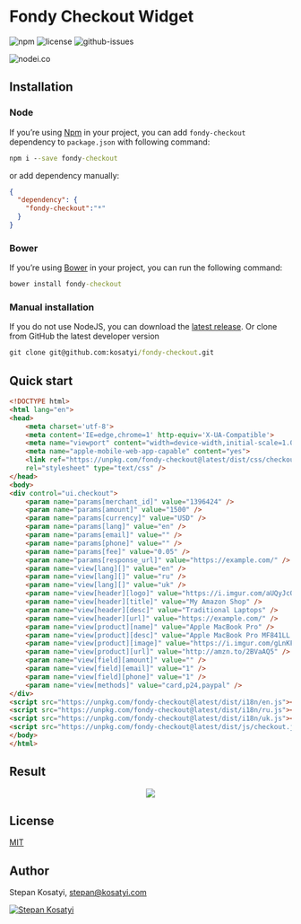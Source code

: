 # Fondy Checkout Widget

![npm](https://img.shields.io/npm/v/fondy-checkout.svg) 
![license](https://img.shields.io/npm/l/fondy-checkout.svg) 
![github-issues](https://img.shields.io/github/issues/kosatyi/fondy-checkout.svg) 

![nodei.co](https://nodei.co/npm/fondy-checkout.png?downloads=true&downloadRank=true&stars=true)

## Installation

### Node

If you’re using [Npm](https://npmjs.com/) in your project, you can add `fondy-checkout` dependency to `package.json` 
with following command:

```cmd
npm i --save fondy-checkout
```

or add dependency manually:

```json
{
  "dependency": {
    "fondy-checkout":"*"
  }
}
```

### Bower

If you’re using [Bower](https://bower.io/) in your project, you can run the following command:

```cmd
bower install fondy-checkout
```

### Manual installation

If you do not use NodeJS, you can download the
[latest release](https://github.com/kosatyi/fondy-checkout/releases).
Or clone from GitHub the latest developer version
```cmd
git clone git@github.com:kosatyi/fondy-checkout.git
```


## Quick start

```html
<!DOCTYPE html>
<html lang="en">
<head>
    <meta charset='utf-8'>
    <meta content='IE=edge,chrome=1' http-equiv='X-UA-Compatible'>
    <meta name="viewport" content="width=device-width,initial-scale=1.0,user-scalable=no">
    <meta name="apple-mobile-web-app-capable" content="yes">
    <link ref="https://unpkg.com/fondy-checkout@latest/dist/css/checkout.css" 
    rel="stylesheet" type="text/css" />
</head>
<body>
<div control="ui.checkout">
    <param name="params[merchant_id]" value="1396424" />
    <param name="params[amount]" value="1500" />
    <param name="params[currency]" value="USD" />
    <param name="params[lang]" value="en" />
    <param name="params[email]" value="" />
    <param name="params[phone]" value="" />
    <param name="params[fee]" value="0.05" />
    <param name="params[response_url]" value="https://example.com/" />
    <param name="view[lang][]" value="en" />
    <param name="view[lang][]" value="ru" />
    <param name="view[lang][]" value="uk" />
    <param name="view[header][logo]" value="https://i.imgur.com/aUQyJcQ.png" />
    <param name="view[header][title]" value="My Amazon Shop" />
    <param name="view[header][desc]" value="Traditional Laptops" />
    <param name="view[header][url]" value="https://example.com/" />
    <param name="view[product][name]" value="Apple MacBook Pro" />
    <param name="view[product][desc]" value="Apple MacBook Pro MF841LL Laptop with Retina Display" />
    <param name="view[product][image]" value="https://i.imgur.com/gLnKFyt.png" />
    <param name="view[product][url]" value="http://amzn.to/2BVaAQ5" />
    <param name="view[field][amount]" value="" />
    <param name="view[field][email]" value="1" />
    <param name="view[field][phone]" value="1" />
    <param name="view[methods]" value="card,p24,paypal" />
</div>
<script src="https://unpkg.com/fondy-checkout@latest/dist/i18n/en.js"></script>
<script src="https://unpkg.com/fondy-checkout@latest/dist/i18n/ru.js"></script>
<script src="https://unpkg.com/fondy-checkout@latest/dist/i18n/uk.js"></script>
<script src="https://unpkg.com/fondy-checkout@latest/dist/js/checkout.js"></script>
</body>
</html>
```

## Result

<p align="center">
    <img src="https://image.prntscr.com/image/0KJQnJALT0WgVMi9PaDoPA.png">
</p>

## License

[MIT](https://github.com/kosatyi/fondy-checkout/blob/HEAD/LICENSE)

## Author

Stepan Kosatyi, stepan@kosatyi.com

[![Stepan Kosatyi](https://img.shields.io/badge/stepan-kosatyi-purple.svg)](https://kosatyi.com/)

